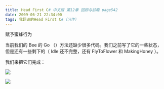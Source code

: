 ```yaml
---
title: Head First C# 中文版 第12章 回顾与前瞻 page542
date: 2009-06-21 22:34:00
tags: 我翻译的Head First C#（习作）
---
```

赋予蜜蜂行为

  

当前我们的  Bee  的  Go  （）方法还缺少很多代码。我们之前写了它的一些状态，但是还有一些剩下的（  Idle  还不完整，还有
FlyToFlower  和  MakingHoney  ）。

  

我们来把它们完成：

  

![](https://p-blog.csdn.net/images/p_blog_csdn_net/cuipengfei1/EntryImages/20090621/2009-06-21_22-10-20.jpg)

![](https://p-blog.csdn.net/images/p_blog_csdn_net/cuipengfei1/EntryImages/20090621/2009-06-21_22-10-50.jpg)




